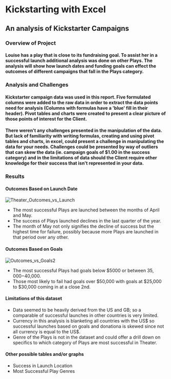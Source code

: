 #  Kickstarting with Excel
## An analysis of Kickstarter Campaigns

### Overview of Project

#### Louise has a play that is close to its fundraising goal. To assist her in a successful launch additional analysis was done on other Plays. The analysis will show how launch dates and funding goals can effect the outcomes of different campaigns that fall in the Plays category.


### Analysis and Challenges

#### Kickstarter campaign data was used in this report. Five formulated columns were added to the raw data in order to extract the data points need for analysis (Columns with formulas have a 'blue' fill in their header). Pivot tables and charts were created to present a clear picture of those points of interest for the Client.  

#### There weren't any challenges presented in the manipulation of the data. But lack of familiarity with writing formulas, creating and using pivot tables and charts, in excel, could present a challenge in manipulating the data for your needs. Challenges could be presented by way of outliers that can skew the data (ie. campaign goals of $1.00 in the success category) and in the limitations of data should the Client require other knowledge for their success that isn't represented in your data. 


### Results

#### Outcomes Based on Launch Date
![Theater_Outcomes_vs_Launch](https://user-images.githubusercontent.com/95381303/147862185-43103c34-3946-48fa-aba6-219fea73fdb0.png)
- The most successful Plays are launched between the months of April and May.
- The success of Plays launched declines in the last quarter of the year.
- The month of May not only signifies the decline of success but the highest time for failure, possibly because more Plays are launched in that period over any other.

#### Outcomes Based on Goals
![Outcomes_vs_Goals2](https://user-images.githubusercontent.com/95381303/148707828-05b57bad-90cb-4479-ac46-f65e2fee5b4d.png)
- The most successful Plays had goals below $5000 or between $35,000-$40,000.
- Those most likely to fail had goals over $50,000 with goals at $25,000 to $30,000 coming in at a close 2nd.

#### Limitations of this dataset
- Data seemed to be heavily derived from the US and GB; so a comparable of successful launches in other countries is very limited.
- Currency in this analysis is blanketing all countries with the US$ so successful launches based on goals and donationa is skewed since not all currency is equal to the US$.
- Genre of the Plays is not in the dataset and could offer a drill down on specifics to which category of Plays are most successful in Theater.

#### Other possible tables and/or graphs
- Success in Launch Location
- Most Successful Play Genres



